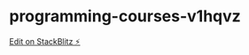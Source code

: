 # programming-courses-v1hqvz

[Edit on StackBlitz ⚡️](https://stackblitz.com/edit/programming-courses-v1hqvz)